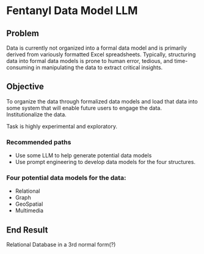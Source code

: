 # Fentanyl Data Model LLM

## Problem
Data is currently not organized into a formal data model and is primarily derived from variously formatted Excel spreadsheets. Typically, structuring data into formal data models is prone to human error, tedious, and time-consuming in manipulating the data to extract critical insights.

## Objective
To organize the data through formalized data models and load that data into some system that will enable future users to engage the data. Institutionalize the data.

Task is highly experimental and exploratory.

### Recommended paths
- Use some LLM to help generate potential data models
- Use prompt engineering to develop data models for the four structures.

### Four potential data models for the data:
- Relational
- Graph
- GeoSpatial
- Multimedia

## End Result
Relational Database in a 3rd normal form(?)